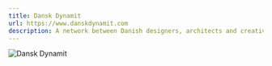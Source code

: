 ```yaml
---
title: Dansk Dynamit
url: https://www.danskdynamit.com
description: A network between Danish designers, architects and creatives offering ideas, discourse, jobs and workspaces. Since 2007. Still kind of active, but on life-support since ~2015 or so.
---
```


<img src="./images/danskdynamit.webp" alt="Dansk Dynamit">

